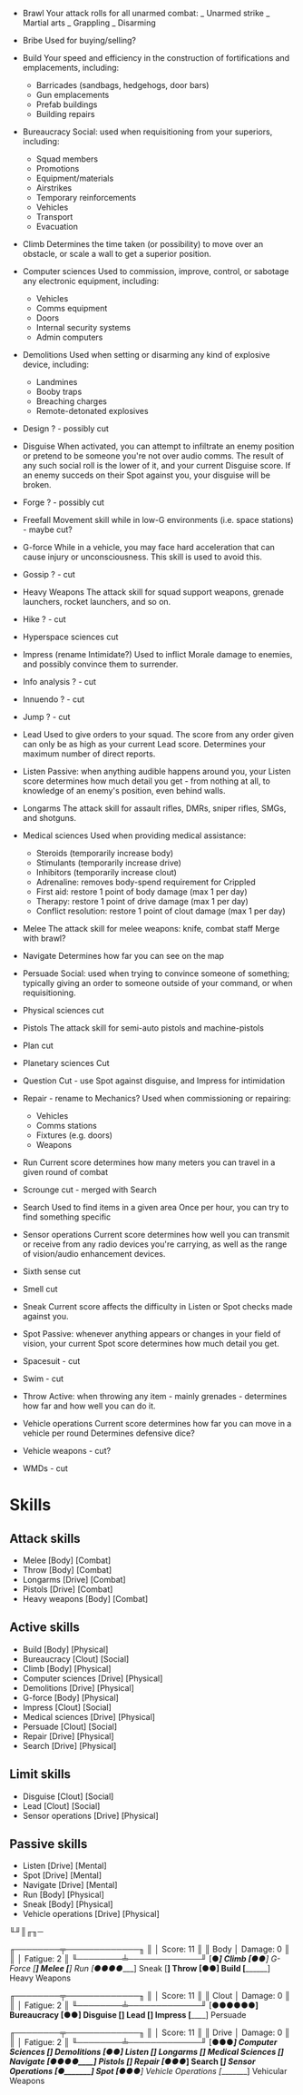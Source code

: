 - Brawl
  Your attack rolls for all unarmed combat:
  _ Unarmed strike
  _ Martial arts
  _ Grappling
  _ Disarming
- Bribe
  Used for buying/selling?

- Build
  Your speed and efficiency in the construction of fortifications and emplacements, including:

  - Barricades (sandbags, hedgehogs, door bars)
  - Gun emplacements
  - Prefab buildings
  - Building repairs

- Bureaucracy
  Social: used when requisitioning from your superiors, including:

  - Squad members
  - Promotions
  - Equipment/materials
  - Airstrikes
  - Temporary reinforcements
  - Vehicles
  - Transport
  - Evacuation

- Climb
  Determines the time taken (or possibility) to move over an obstacle, or scale a wall to get a superior position.

- Computer sciences
  Used to commission, improve, control, or sabotage any electronic equipment, including:

  - Vehicles
  - Comms equipment
  - Doors
  - Internal security systems
  - Admin computers

- Demolitions
  Used when setting or disarming any kind of explosive device, including:

  - Landmines
  - Booby traps
  - Breaching charges
  - Remote-detonated explosives

- Design
  ? - possibly cut

- Disguise
  When activated, you can attempt to infiltrate an enemy position or pretend to be someone you're not over audio comms.
  The result of any such social roll is the lower of it, and your current Disguise score.
  If an enemy succeds on their Spot against you, your disguise will be broken.

- Forge
  ? - possibly cut

- Freefall
  Movement skill while in low-G environments (i.e. space stations) - maybe cut?

- G-force
  While in a vehicle, you may face hard acceleration that can cause injury or unconsciousness. This skill is used to avoid this.

- Gossip
  ? - cut

- Heavy Weapons
  The attack skill for squad support weapons, grenade launchers, rocket launchers, and so on.

- Hike
  ? - cut

- Hyperspace sciences
  cut

- Impress (rename Intimidate?)
  Used to inflict Morale damage to enemies, and possibly convince them to surrender.

- Info analysis
  ? - cut

- Innuendo
  ? - cut

- Jump
  ? - cut

- Lead
  Used to give orders to your squad. The score from any order given can only be as high as your current Lead score.
  Determines your maximum number of direct reports.

- Listen
  Passive: when anything audible happens around you, your Listen score determines how much detail you get - from nothing at all, to knowledge of an enemy's position, even behind walls.

- Longarms
  The attack skill for assault rifles, DMRs, sniper rifles, SMGs, and shotguns.

- Medical sciences
  Used when providing medical assistance:

  - Steroids (temporarily increase body)
  - Stimulants (temporarily increase drive)
  - Inhibitors (temporarily increase clout)
  - Adrenaline: removes body-spend requirement for Crippled
  - First aid: restore 1 point of body damage (max 1 per day)
  - Therapy: restore 1 point of drive damage (max 1 per day)
  - Conflict resolution: restore 1 point of clout damage (max 1 per day)

- Melee
  The attack skill for melee weapons: knife, combat staff
  Merge with brawl?

- Navigate
  Determines how far you can see on the map

- Persuade
  Social: used when trying to convince someone of something; typically giving an order to someone outside of your command, or when requisitioning.

- Physical sciences
  cut

- Pistols
  The attack skill for semi-auto pistols and machine-pistols

- Plan
  cut

- Planetary sciences
  Cut

- Question
  Cut - use Spot against disguise, and Impress for intimidation

- Repair - rename to Mechanics?
  Used when commissioning or repairing:

  - Vehicles
  - Comms stations
  - Fixtures (e.g. doors)
  - Weapons

- Run
  Current score determines how many meters you can travel in a given round of combat

- Scrounge
  cut - merged with Search

- Search
  Used to find items in a given area
  Once per hour, you can try to find something specific

- Sensor operations
  Current score determines how well you can transmit or receive from any radio devices you're carrying, as well as the range of vision/audio enhancement devices.

- Sixth sense
  cut

- Smell
  cut

- Sneak
  Current score affects the difficulty in Listen or Spot checks made against you.

- Spot
  Passive: whenever anything appears or changes in your field of vision, your current Spot score determines how much detail you get.

- Spacesuit - cut
- Swim - cut
- Throw
  Active: when throwing any item - mainly grenades - determines how far and how well you can do it.

- Vehicle operations
  Current score determines how far you can move in a vehicle per round
  Determines defensive dice?

- Vehicle weapons - cut?
- WMDs - cut

# Skills

## Attack skills

- Melee [Body] [Combat]
- Throw [Body] [Combat]
- Longarms [Drive] [Combat]
- Pistols [Drive] [Combat]
- Heavy weapons [Body] [Combat]

## Active skills

- Build [Body] [Physical]
- Bureaucracy [Clout] [Social]
- Climb [Body] [Physical]
- Computer sciences [Drive] [Physical]
- Demolitions [Drive] [Physical]
- G-force [Body] [Physical]
- Impress [Clout] [Social]
- Medical sciences [Drive] [Physical]
- Persuade [Clout] [Social]
- Repair [Drive] [Physical]
- Search [Drive] [Physical]

## Limit skills

- Disguise [Clout] [Social]
- Lead [Clout] [Social]
- Sensor operations [Drive] [Physical]

## Passive skills

- Listen [Drive] [Mental]
- Spot [Drive] [Mental]
- Navigate [Drive] [Mental]
- Run [Body] [Physical]
- Sneak [Body] [Physical]
- Vehicle operations [Drive] [Physical]

╙╜║╓╖─

╓────────╤─────────────╖
║ │ Score: 11 ║
║ Body │ Damage: 0 ║
║ │ Fatigue: 2 ║
╙────────╧─────────────╜
[●_______] Climb
[●●______] G-Force
[________] Melee
[________] Run
[●●●●____] Sneak
[________] Throw
[●●______] Build
[________] Heavy Weapons

╓────────╤─────────────╖
║ │ Score: 11 ║
║ Clout │ Damage: 0 ║
║ │ Fatigue: 2 ║
╙────────╧─────────────╜
[●●●●●●__] Bureaucracy
[●●______] Disguise
[________] Lead
[________] Impress
[________] Persuade

╓────────╤─────────────╖
║ │ Score: 11 ║
║ Drive │ Damage: 0 ║
║ │ Fatigue: 2 ║
╙────────╧─────────────╜
[●●●_____] Computer Sciences
[________] Demolitions
[●●______] Listen
[________] Longarms
[________] Medical Sciences
[________] Navigate
[●●●●____] Pistols
[________] Repair
[●●●_____] Search
[________] Sensor Operations
[●_______] Spot
[●●●_____] Vehicle Operations
[________] Vehicular Weapons

